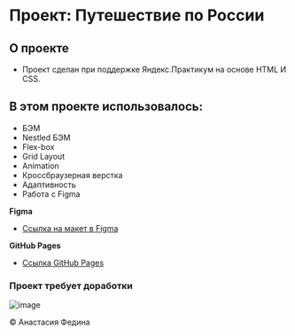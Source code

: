 # Проект: Путешествие по России

## О проекте

+ Проект сделан при поддержке Яндекс.Практикум на основе HTML И CSS.

## В этом проекте использовалось:
* БЭМ
* Nestled БЭМ
* Flex-box
* Grid Layout
* Animation
* Кроссбраузерная верстка
* Адаптивность
* Работа с Figma

**Figma**

* [Ссылка на макет в Figma](https://www.figma.com/file/5S2WSbEFL6awjVWJ0NWL8Q/Sprint-3_-Russia-_-desktop-mobile?node-id=28503%3A0)

**GitHub Pages**

* [Ссылка GitHub Pages](https://anassstay.github.io/russian-travel/)

### Проект требует доработки

![image](https://i.gifer.com/2GU.gif)

© Анастасия Федина